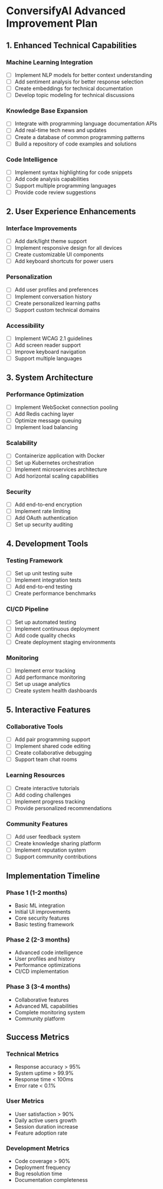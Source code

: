 # ConversifyAI Advanced Improvement Plan

## 1. Enhanced Technical Capabilities

### Machine Learning Integration
- [ ] Implement NLP models for better context understanding
- [ ] Add sentiment analysis for better response selection
- [ ] Create embeddings for technical documentation
- [ ] Develop topic modeling for technical discussions

### Knowledge Base Expansion
- [ ] Integrate with programming language documentation APIs
- [ ] Add real-time tech news and updates
- [ ] Create a database of common programming patterns
- [ ] Build a repository of code examples and solutions

### Code Intelligence
- [ ] Implement syntax highlighting for code snippets
- [ ] Add code analysis capabilities
- [ ] Support multiple programming languages
- [ ] Provide code review suggestions

## 2. User Experience Enhancements

### Interface Improvements
- [ ] Add dark/light theme support
- [ ] Implement responsive design for all devices
- [ ] Create customizable UI components
- [ ] Add keyboard shortcuts for power users

### Personalization
- [ ] Add user profiles and preferences
- [ ] Implement conversation history
- [ ] Create personalized learning paths
- [ ] Support custom technical domains

### Accessibility
- [ ] Implement WCAG 2.1 guidelines
- [ ] Add screen reader support
- [ ] Improve keyboard navigation
- [ ] Support multiple languages

## 3. System Architecture

### Performance Optimization
- [ ] Implement WebSocket connection pooling
- [ ] Add Redis caching layer
- [ ] Optimize message queuing
- [ ] Implement load balancing

### Scalability
- [ ] Containerize application with Docker
- [ ] Set up Kubernetes orchestration
- [ ] Implement microservices architecture
- [ ] Add horizontal scaling capabilities

### Security
- [ ] Add end-to-end encryption
- [ ] Implement rate limiting
- [ ] Add OAuth authentication
- [ ] Set up security auditing

## 4. Development Tools

### Testing Framework
- [ ] Set up unit testing suite
- [ ] Implement integration tests
- [ ] Add end-to-end testing
- [ ] Create performance benchmarks

### CI/CD Pipeline
- [ ] Set up automated testing
- [ ] Implement continuous deployment
- [ ] Add code quality checks
- [ ] Create deployment staging environments

### Monitoring
- [ ] Implement error tracking
- [ ] Add performance monitoring
- [ ] Set up usage analytics
- [ ] Create system health dashboards

## 5. Interactive Features

### Collaborative Tools
- [ ] Add pair programming support
- [ ] Implement shared code editing
- [ ] Create collaborative debugging
- [ ] Support team chat rooms

### Learning Resources
- [ ] Create interactive tutorials
- [ ] Add coding challenges
- [ ] Implement progress tracking
- [ ] Provide personalized recommendations

### Community Features
- [ ] Add user feedback system
- [ ] Create knowledge sharing platform
- [ ] Implement reputation system
- [ ] Support community contributions

## Implementation Timeline

### Phase 1 (1-2 months)
- Basic ML integration
- Initial UI improvements
- Core security features
- Basic testing framework

### Phase 2 (2-3 months)
- Advanced code intelligence
- User profiles and history
- Performance optimizations
- CI/CD implementation

### Phase 3 (3-4 months)
- Collaborative features
- Advanced ML capabilities
- Complete monitoring system
- Community platform

## Success Metrics

### Technical Metrics
- Response accuracy > 95%
- System uptime > 99.9%
- Response time < 100ms
- Error rate < 0.1%

### User Metrics
- User satisfaction > 90%
- Daily active users growth
- Session duration increase
- Feature adoption rate

### Development Metrics
- Code coverage > 90%
- Deployment frequency
- Bug resolution time
- Documentation completeness
